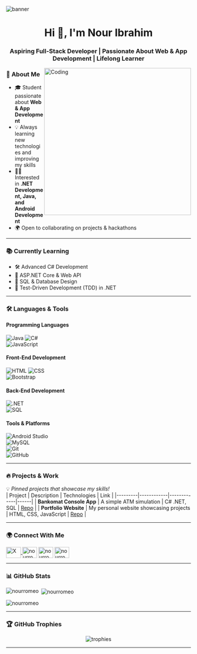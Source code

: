 ![banner](https://user-images.githubusercontent.com/59024116/210884933-8682a5f8-8518-4f0f-8440-067a09d62022.png)

<h1 align="center">Hi 👋, I'm Nour Ibrahim</h1>
<h3 align="center">Aspiring Full-Stack Developer | Passionate About Web & App Development | Lifelong Learner</h3>

<img align="right" alt="Coding" width="400" src="https://media.giphy.com/media/qgQUggAC3Pfv687qPC/giphy.gif">

### 🚀 **About Me**
- 🎓 Student passionate about **Web & App Development**
- 💡 Always learning new technologies and improving my skills
- 👨‍💻 Interested in **.NET Development, Java, and Android Development**
- 🌍 Open to collaborating on projects & hackathons

---

### 📚 **Currently Learning**
- 🛠️ Advanced C# Development
- 🔗 ASP.NET Core & Web API
- 💾 SQL & Database Design
- 🧪 Test-Driven Development (TDD) in .NET

---

### 🛠 **Languages & Tools**
#### **Programming Languages**  
![Java](https://img.shields.io/badge/-Java-007396?style=flat&logo=java) 
![C#](https://img.shields.io/badge/-C%23-239120?style=flat&logo=c-sharp)  
![JavaScript](https://img.shields.io/badge/-JavaScript-F7DF1E?style=flat&logo=javascript)  

#### **Front-End Development**  
![HTML](https://img.shields.io/badge/-HTML5-E34F26?style=flat&logo=html5) 
![CSS](https://img.shields.io/badge/-CSS3-1572B6?style=flat&logo=css3)  
![Bootstrap](https://img.shields.io/badge/-Bootstrap-563D7C?style=flat&logo=bootstrap)  

#### **Back-End Development**  
![.NET](https://img.shields.io/badge/-ASP.NET-5C2D91?style=flat&logo=.net)  
![SQL](https://img.shields.io/badge/-SQL-4479A1?style=flat&logo=mysql)  

#### **Tools & Platforms**  
![Android Studio](https://img.shields.io/badge/-Android%20Studio-3DDC84?style=flat&logo=android-studio)  
![MySQL](https://img.shields.io/badge/-MySQL-4479A1?style=flat&logo=mysql)  
![Git](https://img.shields.io/badge/-Git-F05032?style=flat&logo=git)  
![GitHub](https://img.shields.io/badge/-GitHub-181717?style=flat&logo=github)  

---

### 🔥 **Projects & Work**
💡 *Pinned projects that showcase my skills!*  
| Project | Description | Technologies | Link |
|---------|------------|-------------|------|
| **Bankomat Console App** | A simple ATM simulation | C# .NET, SQL | [Repo](https://github.com/nourromeo/bankomat) |
| **Portfolio Website** | My personal website showcasing projects | HTML, CSS, JavaScript | [Repo](https://github.com/nourromeo/portfolio) |

---

### 🌍 **Connect With Me**
<p align="left">
<a href="https://twitter.com/nourromeo">
  <img align="center" src="https://upload.wikimedia.org/wikipedia/commons/5/53/X_logo_2023.svg" alt="X" height="30" width="40" />
</a>
<a href="https://linkedin.com/in/nour-ibrahim-830211194" target="_blank"><img align="center" src="https://raw.githubusercontent.com/rahuldkjain/github-profile-readme-generator/master/src/images/icons/Social/linked-in-alt.svg" alt="nourromeo" height="30" width="40" /></a>
<a href="https://fb.com/nour.romeo" target="_blank"><img align="center" src="https://raw.githubusercontent.com/rahuldkjain/github-profile-readme-generator/master/src/images/icons/Social/facebook.svg" alt="nourromeo" height="30" width="40" /></a>
<a href="https://instagram.com/nourromeo" target="_blank"><img align="center" src="https://raw.githubusercontent.com/rahuldkjain/github-profile-readme-generator/master/src/images/icons/Social/instagram.svg" alt="nourromeo" height="30" width="40" /></a>
</p>

---

### 📊 **GitHub Stats**
<p><img align="left" src="https://github-readme-stats.vercel.app/api/top-langs?username=nourromeo&show_icons=true&locale=en&layout=compact" alt="nourromeo" /></p>
<p>&nbsp;<img align="center" src="https://github-readme-stats.vercel.app/api?username=nourromeo&show_icons=true&locale=en" alt="nourromeo" /></p>
<p><img align="center" src="https://github-readme-streak-stats.herokuapp.com/?user=nourromeo&" alt="nourromeo" /></p>

---

### 🏆 **GitHub Trophies**
<p align="center">
  <img src="https://github-profile-trophy.vercel.app/?username=nourromeo&theme=onedark&row=1&margin-w=15" alt="trophies" />
</p>

---

<!---
nourromeo/nourromeo is a ✨ special ✨ repository because its `README.md` (this file) appears on your GitHub profile.
--->

